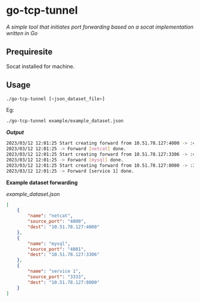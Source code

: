# go-tcp-tunnel

_A simple tool that initiates port forwarding based on a socat implementation written in Go_

## Prequiresite

Socat installed for machine.

## Usage

```sh
./go-tcp-tunnel [<json_dataset_file>]
```
Eg:

```sh
./go-tcp-tunnel example/example_dataset.json
```

_**Output**_

```sh
2023/03/12 12:01:25 Start creating forward from 10.51.78.127:4000 -> :4000 [netcat]
2023/03/12 12:01:25 -> Forward [netcat] done.
2023/03/12 12:01:25 Start creating forward from 10.51.78.127:3306 -> :4001 [mysql]
2023/03/12 12:01:25 -> Forward [mysql] done.
2023/03/12 12:01:25 Start creating forward from 10.51.78.127:8000 -> :3333 [service 1]
2023/03/12 12:01:25 -> Forward [service 1] done.
```

**Example dataset forwarding**

_example_dataset.json_

```json
[
    {
        "name": "netcat",
        "source_port": "4000",
        "dest": "10.51.78.127:4000"
    },
    {
        "name": "mysql",
        "source_port": "4001",
        "dest": "10.51.78.127:3306"
    },
    {
        "name": "service 1",
        "source_port": "3333",
        "dest": "10.51.78.127:8000"
    }
]
```